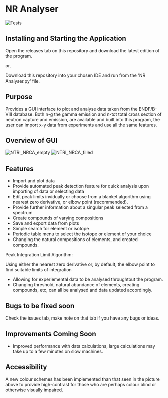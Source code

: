 # NR Analyser

![Tests](https://github.com/Ryan-H-STFC/NRTI-NRCA_Explorer/actions/workflows/test.yml/badge.svg)

## **Installing and Starting the Application**

Open the releases tab on this repository and download the latest edition of the program.

or,

Download this repository into your chosen IDE and run from the 'NR Analyser.py' file.

## **Purpose**

Provides a GUI interface to plot and analyse data taken from the ENDF/B-VIII database. Both n-g the gamma emission and n-tot total cross section of neutron capture and emission, are available and built into this program, the user can import x-y data from experiments and use all the same features.


## **Overview of GUI**

![NTRI_NRCA_empty](https://github.com/Ryan-H-STFC/NRTI-NRCA-Viewing-Database/assets/139995913/d2209566-3280-49b3-a4bb-8b2a4591ca00)
![NTRI_NRCA_filled](https://github.com/Ryan-H-STFC/NRTI-NRCA-Viewing-Database/assets/139995913/d0a7a709-b6db-49d7-a9fb-7adcce2667c3)

## **Features**

* Import and plot data
* Provide automated peak detection feature for quick analysis upon importing of data or selecting data
* Edit peak limits invidually or choose from a blanket algorithm using nearest zero derivative, or elbow point (recommended).
* Provide further information about a singular peak selected from a spectrum
* Create compounds of varying compositions
* Save and export data from plots
* Simple search for element or isotope
* Periodic table menu to select the isotope or element of your choice
* Changing the natural compositions of elements, and created compounds.

Peak Integration Limit Algorithm:

Using either the nearest zero derivative or, by default, the elbow point to find suitable limits of integration
- Allowing for experiemental data to be analysed throughtout the program.
- Changing threshold, natural abundance of elements, creating compounds, etc, can all be analysed and data updated accordingly.
  
## **Bugs to be fixed soon**

Check the issues tab, make note on that tab if you have any bugs or ideas.

## **Improvements Coming Soon**

* Improved performance with data calculations, large calculations may take up to a few minutes on slow machines.
  
## **Accessibility**

A new colour schemes has been implemented than that seen in the picture above to provide high-contrast for those who are perhaps colour blind or otherwise visually impaired.
